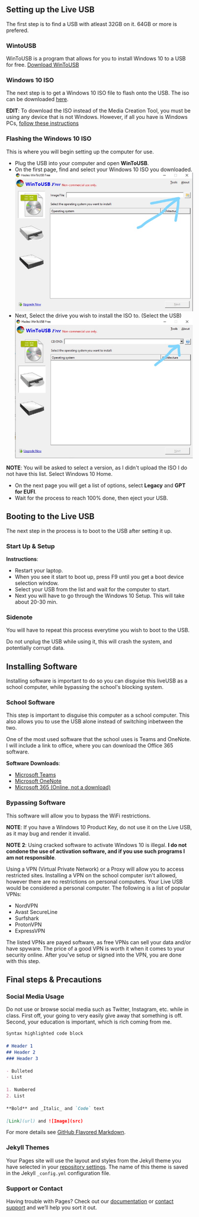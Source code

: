 ## Setting up the Live USB

The first step is to find a USB with atleast 32GB on it. 64GB or more is prefered.

### WintoUSB

WinToUSB is a program that allows for you to install Windows 10 to a USB for free. 
[Download WinToUSB](https://www.easyuefi.com/wintousb/downloads/WinToUSB_Free.exe)

### Windows 10 ISO

The next step is to get a Windows 10 ISO file to flash onto the USB. The iso can be downloaded [here](https://www.microsoft.com/en-us/software-download/windows10).

**EDIT**: To download the ISO instead of the Media Creation Tool, you must be using any device that is not Windows. However, if all you have is Windows PCs, [follow these instructions](https://www.howtogeek.com/427223/how-to-download-a-windows-10-iso-without-the-media-creation-tool/)

### Flashing the Windows 10 ISO

This is where you will begin setting up the computer for use.
- Plug the USB into your computer and open **WinToUSB**. 
- On the first page, find and select your Windows 10 ISO you downloaded.
![Image](https://raw.githubusercontent.com/itzrae1/schoolusb/gh-pages/InkedCapture1_LI.png)
- Next, Select the drive you wish to install the ISO to. (Select the USB)
![Image](https://raw.githubusercontent.com/itzrae1/schoolusb/gh-pages/InkedCapture2_LI.png)

**NOTE**: You will be asked to select a version, as I didn't upload the ISO I do not have this list. Select Windows 10 Home.
- On the next page you will get a list of options, select **Legacy** and **GPT for EUFI**.
- Wait for the process to reach 100% done, then eject your USB.

## Booting to the Live USB

The next step in the process is to boot to the USB after setting it up.

### Start Up & Setup

**Instructions**:
- Restart your laptop.
- When you see it start to boot up, press F9 until you get a boot device selection window.
- Select your USB from the list and wait for the computer to start.
- Next you will have to go through the Windows 10 Setup. This will take about 20-30 min.

### Sidenote

You will have to repeat this process everytime you wish to boot to the USB. 

Do not unplug the USB while using it, this will crash the system, and potentially corrupt data.

## Installing Software

Installing software is important to do so you can disguise this liveUSB as a school computer, while bypassing the school's blocking system.

### School Software

This step is important to disguise this computer as a school computer. This also allows you to use the USB alone instead of switching inbetween the two.

One of the most used software that the school uses is Teams and OneNote. I will include a link to office, where you can download the Office 365 software.

**Software Downloads**:
- [Microsoft Teams](https://www.microsoft.com/en-ca/microsoft-teams/download-app#desktopAppDownloadregion)
- [Microsoft OneNote](https://www.onenote.com/download)
- [Microsoft 365 (Online, not a download)](https://www.office.com/)

### Bypassing Software

This software will allow you to bypass the WiFi restrictions. 

**NOTE**: If you have a Windows 10 Product Key, do not use it on the Live USB, as it may bug and render it invalid.

**NOTE 2**: Using cracked software to activate Windows 10 is illegal. **I do not condone the use of activation software, and if you use such programs I am not responsible**.

Using a VPN (Virtual Private Network) or a Proxy will allow you to access restricted sites. Installing a VPN on the school computer isn't allowed, however there are no restrictions on personal computers. Your Live USB would be considered a personal computer. The following is a list of popular VPNs:
- NordVPN
- Avast SecureLine
- Surfshark
- ProtonVPN
- ExpressVPN

The listed VPNs are payed software, as free VPNs can sell your data and/or have spyware. The price of a good VPN is worth it when it comes to your security online. After you've setup or signed into the VPN, you are done with this step.

## Final steps & Precautions

### Social Media Usage

Do not use or browse social media such as Twitter, Instagram, etc. while in class. First off, your going to very easily give away that something is off. Second, your education is important, which is rich coming from me. 

```markdown
Syntax highlighted code block

# Header 1
## Header 2
### Header 3

- Bulleted
- List

1. Numbered
2. List

**Bold** and _Italic_ and `Code` text

[Link](url) and ![Image](src)
```

For more details see [GitHub Flavored Markdown](https://guides.github.com/features/mastering-markdown/).

### Jekyll Themes

Your Pages site will use the layout and styles from the Jekyll theme you have selected in your [repository settings](https://github.com/itzrae1/schoolusb/settings). The name of this theme is saved in the Jekyll `_config.yml` configuration file.

### Support or Contact

Having trouble with Pages? Check out our [documentation](https://docs.github.com/categories/github-pages-basics/) or [contact support](https://support.github.com/contact) and we’ll help you sort it out.

